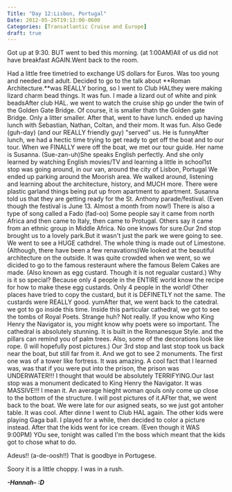 ```yaml
---
Title: "Day 12:Lisbon, Portugal"
Date: 2012-05-26T19:13:00-0600
Categories: [Transatlantic Cruise and Europe]
draft: true
---
```


Got up at 9:30. BUT went to bed this morning. (at 1:00AM)All of us did
not have breakfast AGAIN.Went back to the room.

Had a little free timetried to exchange US dollars for Euros. Was too
young and needed and adult. Decided to go to the talk about **Roman
Architecture.**was REALLY boring, so I went to Club HALthey were making
lizard charm bead things. It was fun. I made a lizard out of white and
pink beadsAfter club HAL. we went to watch the cruise ship go under the
twin of the Golden Gate Bridge. Of course, it is smaller thatn the
Golden gate Bridge. Only a litter smaller. After that, went to have
lunch. ended up having lunch with Sebastian, Nathan, Coltan, and their
mom. It was fun. Also Gede (guh-day) (and our REALLY friendly guy)
"served" us. He is funnyAfter lunch, we had a hectic time trying to get
ready to get off the boat and to our tour. When we FINALLY were off the
boat, we met our tour guide. Her name is Susanna. (Sue-zan-uh)She speaks
English perfectly. And she only learned by watching English movies/TV
and learning a little in school1st stop was going around, in our van,
around the city of Lisbon, Portugal We ended up parking around the
Moorish area. We walked around, listening and learning about the
architecture, history, and MUCH more. There were plastic garland things
being put up from apartment to apartment. Susanna told us that they are
getting ready for the St. Anthony parade/festival. (Even though the
festival is June 13. Almost a month from now!) There is also a type of
song called a Fado (fad-oo) Some people say it came from north Africa
and then came to Italy, then came to Protugal. Others say it came from
an ethnic group in Middle Africa. No one knows for sure.Our 2nd stop
brought us to a lovely park.But it wasn't just the park we were going to
see. We went to see a HUGE cathdrel. The whole thing is made out of
Limestone. (Although, there have been a few renavations)We looked at the
beautiful architecture on the outside. It was quite crowded when we
went, so we dicided to go to the famous resteraunt where the famous
Belem Cakes are made. (Also known as egg custard. Though it is not
regualar custard.) Why is it so special? Because only 4 people in the
ENTIRE world know the recipe for how to make these egg custards. Only 4
people in the world! Other places have tried to copy the custard, but it
is DEFINETLY not the same. The custards were REALLY good. yumAfter that,
we went back to the catedral. we got to go inside this time. Inside this
particular cathedral, we got to see the tombs of Royal Poets. Strange
huh? Not really. If you know who King Henry the Navigator is, you might
know why poets were so important. The cathedral is absolutely stunning.
It is built in the Romanesque Style. and the pillars can remind you of
palm trees. Also, some of the decorations look like rope. (I will
hopefully post pictures.) Our 3rd stop and last stop took us back near
the boat, but still far from it. And we got to see 2 monuments. The
first one was of a tower like fortress. It was amazing. A cool fact that
I learned was, was that if you were put into the prison, the prison was
UNDERWATER!!! I thought that would be absolutely TERRIFYING.Our last
stop was a monument dedicated to King Henry the Navigator. It was
MASSIVE!!! I mean it. An average hieght woman qouls only come up close
to the bottom of the structure. I will post pictures of it.AFter that,
we went back to the boat. We were late for our asigned seats, so we just
got antoher table. It was cool. After dinne I went to Club HAL again.
The other kids were playing Gaga ball. I played for a while, then
decided to color a picture instead. After that the kids went for ice
cream. (Even though it WAS 9:00PM) YOu see, tonight was called I'm the
boss which meant that the kids got to chose what to do.

Adeus!! (a-de-oosh!!) That is goodbye in Portugese.

Soory it is a little choppy. I was in a rush.


***-Hannah- :D***

